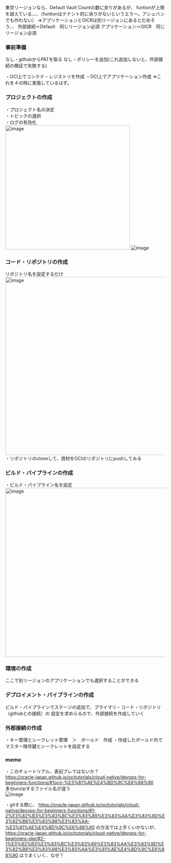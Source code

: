 東京リージョンなら、Default Vault Countの数に余りがあるが、
funtionが上限を超えている、、、（funtionはテナント的に余りがないというエラー。アシュバンでも作れない）
⇒アプリケーションとOICRは別リージョンにあるとだめそう、、
外部接続＝Default　同じリージョン必須
アプリケーション＝OICR　同じリージョン必須


### 事前準備
なし・githubからPATを取る
なし・ポリシーを追加(これ追加しないと、外部接続の検証で失敗する)

・OCI上でコンテナ・レジストリを作成
・OCI上でアプリケーション作成
⇒これを４の時に実施しているはず。


### プロジェクトの作成
・プロジェクト名の決定<br>
・トピックの選択<br>
・ログの有効化<br>
<img width="391" alt="image" src="https://github.com/sh-sho/cn_study_tutor_repository/assets/140580748/c54709ea-9073-4434-a7c1-f049337271eb">
![image](https://github.com/sh-sho/cn_study_tutor_repository/assets/140580748/544dac36-48d5-4bdb-a42a-9e795eeb1496)


### コード・リポジトリの作成
リポジトリ名を設定するだけ<br>
<img width="560" alt="image" src="https://github.com/sh-sho/cn_study_tutor_repository/assets/140580748/eff08154-0fa5-485a-888d-28b2048c8dce">
<br>
・リポジトリのcloneして、資材をOCIのリポジトリにpushしてみる


### ビルド・パイプラインの作成
・ビルド・パイプライン名を設定<br>
<img width="532" alt="image" src="https://github.com/sh-sho/cn_study_tutor_repository/assets/140580748/761eecee-3f99-40bf-9181-7911a26bed07">

### 環境の作成
ここで別リージョンのアプリケーションでも選択することができる

### デプロイメント・パイプラインの作成

ビルド・パイプラインでステージの追加で、プライマリ・コード・リポジトリ（githubとの接続）の
設定を求めらるので、外部接続を作成していく

### 外部接続の作成
・キー管理とシークレット管理　＞　ボールド　作成
・作成したボールド内でマスター暗号鍵とシークレットを設定する


### memo 
・このチュートリアル、表記ブレではないか？<br>
https://oracle-japan.github.io/ocitutorials/cloud-native/devops-for-beginners-functions/#1ocir-%E3%81%AE%E4%BD%9C%E6%88%90
<br>多分unzipするファイル名が違う<br>
![image](https://github.com/sh-sho/cn_study_tutor_repository/assets/140580748/bc76f6f1-2918-4f5b-8395-0548c9972186)

・gitする際に、
https://oracle-japan.github.io/ocitutorials/cloud-native/devops-for-beginners-functions/#1-2%E3%82%B3%E3%83%BC%E3%83%89%E3%83%AA%E3%83%9D%E3%82%B8%E3%83%88%E3%83%AA-%E3%81%AE%E4%BD%9C%E6%88%90
の方法では上手くいかないが、<br>
https://oracle-japan.github.io/ocitutorials/cloud-native/devops-for-beginners-oke/#2-1%E3%82%B3%E3%83%BC%E3%83%89%E3%83%AA%E3%83%9D%E3%82%B8%E3%83%88%E3%83%AA%E3%81%AE%E4%BD%9C%E6%88%90
はうまくいく、なぜ？


